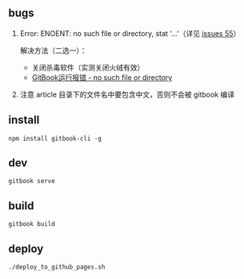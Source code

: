 ## bugs
1. Error: ENOENT: no such file or directory, stat '...'（详见 [issues 55](https://github.com/GitbookIO/gitbook-cli/issues/55)）

    解决方法（二选一）：
    - 关闭杀毒软件（实测关闭火绒有效）
    - [GitBook运行报错 - no such file or directory](https://blog.csdn.net/prufeng/article/details/83301895)
2. 注意 article 目录下的文件名中要包含中文，否则不会被 gitbook 编译

## install
    npm install gitbook-cli -g
## dev
    gitbook serve  
## build
    gitbook build
## deploy
    ./deploy_to_github_pages.sh